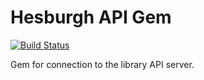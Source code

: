 # Hesburgh API Gem

[![Build Status](https://travis-ci.org/ndlib/hesburgh_api.svg?branch=master)](https://travis-ci.org/ndlib/hesburgh_api)

Gem for connection to the library API server.
